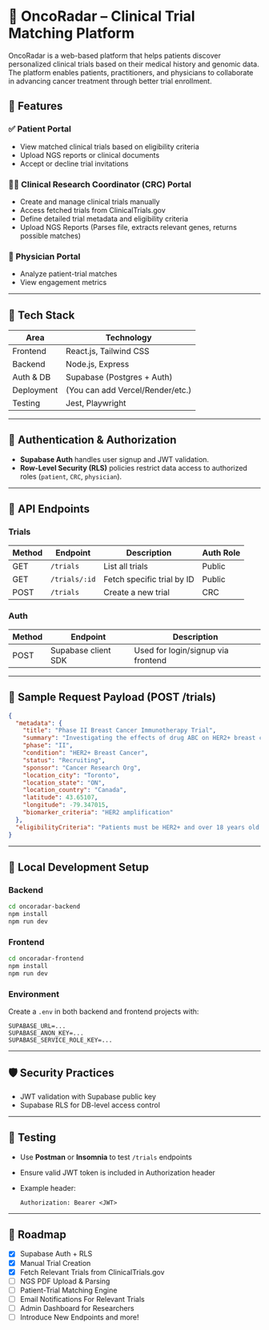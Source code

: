 # 🧬 OncoRadar – Clinical Trial Matching Platform

OncoRadar is a web-based platform that helps patients discover personalized clinical trials based on their medical history and genomic data. The platform enables patients, practitioners, and physicians to collaborate in advancing cancer treatment through better trial enrollment.

## 🚀 Features

### ✅ Patient Portal

* View matched clinical trials based on eligibility criteria
* Upload NGS reports or clinical documents
* Accept or decline trial invitations

### 🧑‍⚕️ Clinical Research Coordinator (CRC) Portal

* Create and manage clinical trials manually
* Access fetched trials from ClinicalTrials.gov
* Define detailed trial metadata and eligibility criteria
* Upload NGS Reports (Parses file, extracts relevant genes, returns possible matches)

### 🔬 Physician Portal

* Analyze patient-trial matches
* View engagement metrics

---

## 🧱 Tech Stack

| Area       | Technology                       |
| ---------- | -------------------------------- |
| Frontend   | React.js, Tailwind CSS           |
| Backend    | Node.js, Express                 |
| Auth & DB  | Supabase (Postgres + Auth)       |
| Deployment | (You can add Vercel/Render/etc.) |
| Testing    | Jest, Playwright                 |

---

## 🔐 Authentication & Authorization

* **Supabase Auth** handles user signup and JWT validation.
* **Row-Level Security (RLS)** policies restrict data access to authorized roles (`patient`, `CRC`, `physician`).

---

## 🧪 API Endpoints

### Trials

| Method | Endpoint      | Description                | Auth Role |
| ------ | ------------- | -------------------------- | --------- |
| GET    | `/trials`     | List all trials            | Public    |
| GET    | `/trials/:id` | Fetch specific trial by ID | Public    |
| POST   | `/trials`     | Create a new trial         | CRC       |

### Auth

| Method | Endpoint            | Description                        |
| ------ | ------------------- | ---------------------------------- |
| POST   | Supabase client SDK | Used for login/signup via frontend |

---

## 📄 Sample Request Payload (POST /trials)

```json
{
  "metadata": {
    "title": "Phase II Breast Cancer Immunotherapy Trial",
    "summary": "Investigating the effects of drug ABC on HER2+ breast cancer.",
    "phase": "II",
    "condition": "HER2+ Breast Cancer",
    "status": "Recruiting",
    "sponsor": "Cancer Research Org",
    "location_city": "Toronto",
    "location_state": "ON",
    "location_country": "Canada",
    "latitude": 43.65107,
    "longitude": -79.347015,
    "biomarker_criteria": "HER2 amplification"
  },
  "eligibilityCriteria": "Patients must be HER2+ and over 18 years old."
}
```

---

## 🧪 Local Development Setup

### Backend

```bash
cd oncoradar-backend
npm install
npm run dev
```

### Frontend

```bash
cd oncoradar-frontend
npm install
npm run dev
```

### Environment

Create a `.env` in both backend and frontend projects with:

```
SUPABASE_URL=...
SUPABASE_ANON_KEY=...
SUPABASE_SERVICE_ROLE_KEY=...
```

---

## 🛡️ Security Practices

* JWT validation with Supabase public key
* Supabase RLS for DB-level access control

---

## 🧪 Testing

* Use **Postman** or **Insomnia** to test `/trials` endpoints
* Ensure valid JWT token is included in Authorization header
* Example header:

  ```
  Authorization: Bearer <JWT>
  ```

---

## 📌 Roadmap

* [x] Supabase Auth + RLS
* [x] Manual Trial Creation
* [x] Fetch Relevant Trials from ClinicalTrials.gov
* [ ] NGS PDF Upload & Parsing
* [ ] Patient-Trial Matching Engine
* [ ] Email Notifications For Relevant Trials
* [ ] Admin Dashboard for Researchers
* [ ] Introduce New Endpoints and more!
